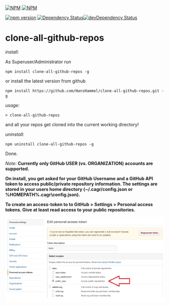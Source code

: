 [![NPM](https://nodei.co/npm/clone-all-github-repos.png?downloads=true&downloadRank=true&stars=true)](https://nodei.co/npm/clone-all-github-repos/) 
[![NPM](https://nodei.co/npm-dl/clone-all-github-repos.png)](https://nodei.co/npm/clone-all-github-repos/) 


[![npm version](https://badge.fury.io/js/clone-all-github-repos.svg)](https://badge.fury.io/js/clone-all-github-repos)
[![Dependency Status](https://david-dm.org/HansHammel/clone-all-github-repos.svg?theme=shields.io)](https://david-dm.org/HansHammel/clone-all-github-repos)[![devDependency Status](https://david-dm.org/HansHammel/clone-all-github-repos/dev-status.svg?theme=shields.io)](https://david-dm.org/HansHammel/clone-all-github-repos#info=devDependencies)

# clone-all-github-repos

*install:*

As Superuser/Administrator run

	npm install clone-all-github-repos -g

or install the latest version from github
	
	npm install https://github.com/HansHammel/clone-all-github-repos.git -g

*usage:*
	
	> clone-all-github-repos

and all your repos get cloned into the current working directory!

*uninstall:*

	npm uninstall clone-all-github-repos -g

Done.

*Note:* 
__Currently only GitHub USER (vs. ORGANIZATION) accounts are supported.__

__On install, you get asked for your GitHub Username and a GitHub API token to access public/private repository information. The settings are stored in your users home directory (~/.cagr/config.json or %HOMEPATH%\.cagr\config.json).__

__To create an access-token to to GitHub > Settings > Personal access tokens. Give at least read access to your public repositories.__ 

![create an access-token](/screenshots/githubsettings.jpg?raw=true "GitHub > Settings > Personal access tokens")

